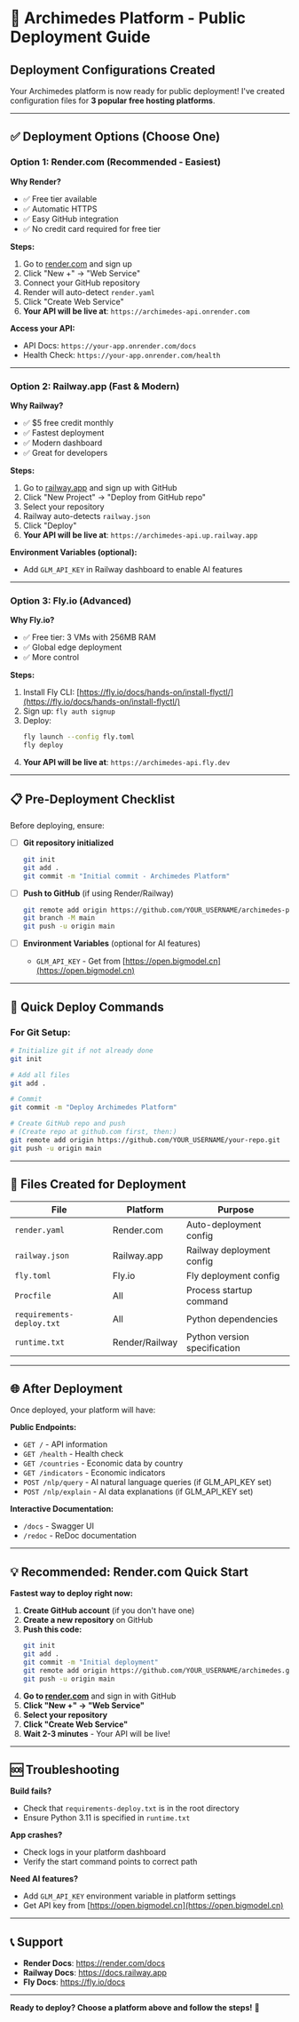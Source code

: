 # 🚀 Archimedes Platform - Public Deployment Guide

## Deployment Configurations Created

Your Archimedes platform is now ready for public deployment! I've created configuration files for **3 popular free hosting platforms**.

---

## ✅ Deployment Options (Choose One)

### Option 1: Render.com (Recommended - Easiest)

**Why Render?**
- ✅ Free tier available
- ✅ Automatic HTTPS
- ✅ Easy GitHub integration
- ✅ No credit card required for free tier

**Steps:**
1. Go to [render.com](https://render.com) and sign up
2. Click "New +" → "Web Service"
3. Connect your GitHub repository
4. Render will auto-detect `render.yaml`
5. Click "Create Web Service"
6. **Your API will be live at**: `https://archimedes-api.onrender.com`

**Access your API:**
- API Docs: `https://your-app.onrender.com/docs`
- Health Check: `https://your-app.onrender.com/health`

---

### Option 2: Railway.app (Fast & Modern)

**Why Railway?**
- ✅ $5 free credit monthly
- ✅ Fastest deployment
- ✅ Modern dashboard
- ✅ Great for developers

**Steps:**
1. Go to [railway.app](https://railway.app) and sign up with GitHub
2. Click "New Project" → "Deploy from GitHub repo"
3. Select your repository
4. Railway auto-detects `railway.json`
5. Click "Deploy"
6. **Your API will be live at**: `https://archimedes-api.up.railway.app`

**Environment Variables (optional):**
- Add `GLM_API_KEY` in Railway dashboard to enable AI features

---

### Option 3: Fly.io (Advanced)

**Why Fly.io?**
- ✅ Free tier: 3 VMs with 256MB RAM
- ✅ Global edge deployment
- ✅ More control

**Steps:**
1. Install Fly CLI: [https://fly.io/docs/hands-on/install-flyctl/](https://fly.io/docs/hands-on/install-flyctl/)
2. Sign up: `fly auth signup`
3. Deploy:
   ```bash
   fly launch --config fly.toml
   fly deploy
   ```
4. **Your API will be live at**: `https://archimedes-api.fly.dev`

---

## 📋 Pre-Deployment Checklist

Before deploying, ensure:

- [ ] **Git repository initialized**
  ```bash
  git init
  git add .
  git commit -m "Initial commit - Archimedes Platform"
  ```

- [ ] **Push to GitHub** (if using Render/Railway)
  ```bash
  git remote add origin https://github.com/YOUR_USERNAME/archimedes-platform.git
  git branch -M main
  git push -u origin main
  ```

- [ ] **Environment Variables** (optional for AI features)
  - `GLM_API_KEY` - Get from [https://open.bigmodel.cn](https://open.bigmodel.cn)

---

## 🎯 Quick Deploy Commands

### For Git Setup:
```bash
# Initialize git if not already done
git init

# Add all files
git add .

# Commit
git commit -m "Deploy Archimedes Platform"

# Create GitHub repo and push
# (Create repo at github.com first, then:)
git remote add origin https://github.com/YOUR_USERNAME/your-repo.git
git push -u origin main
```

---

## 🔧 Files Created for Deployment

| File | Platform | Purpose |
|------|----------|---------|
| `render.yaml` | Render.com | Auto-deployment config |
| `railway.json` | Railway.app | Railway deployment config |
| `fly.toml` | Fly.io | Fly deployment config |
| `Procfile` | All | Process startup command |
| `requirements-deploy.txt` | All | Python dependencies |
| `runtime.txt` | Render/Railway | Python version specification |

---

## 🌐 After Deployment

Once deployed, your platform will have:

**Public Endpoints:**
- `GET /` - API information
- `GET /health` - Health check
- `GET /countries` - Economic data by country
- `GET /indicators` - Economic indicators
- `POST /nlp/query` - AI natural language queries (if GLM_API_KEY set)
- `POST /nlp/explain` - AI data explanations (if GLM_API_KEY set)

**Interactive Documentation:**
- `/docs` - Swagger UI
- `/redoc` - ReDoc documentation

---

## 💡 Recommended: Render.com Quick Start

**Fastest way to deploy right now:**

1. **Create GitHub account** (if you don't have one)
2. **Create a new repository** on GitHub
3. **Push this code:**
   ```bash
   git init
   git add .
   git commit -m "Initial deployment"
   git remote add origin https://github.com/YOUR_USERNAME/archimedes.git
   git push -u origin main
   ```
4. **Go to [render.com](https://render.com)** and sign in with GitHub
5. **Click "New +" → "Web Service"**
6. **Select your repository**
7. **Click "Create Web Service"**
8. **Wait 2-3 minutes** - Your API will be live!

---

## 🆘 Troubleshooting

**Build fails?**
- Check that `requirements-deploy.txt` is in the root directory
- Ensure Python 3.11 is specified in `runtime.txt`

**App crashes?**
- Check logs in your platform dashboard
- Verify the start command points to correct path

**Need AI features?**
- Add `GLM_API_KEY` environment variable in platform settings
- Get API key from [https://open.bigmodel.cn](https://open.bigmodel.cn)

---

## 📞 Support

- **Render Docs**: https://render.com/docs
- **Railway Docs**: https://docs.railway.app
- **Fly Docs**: https://fly.io/docs

---

**Ready to deploy? Choose a platform above and follow the steps!** 🚀
